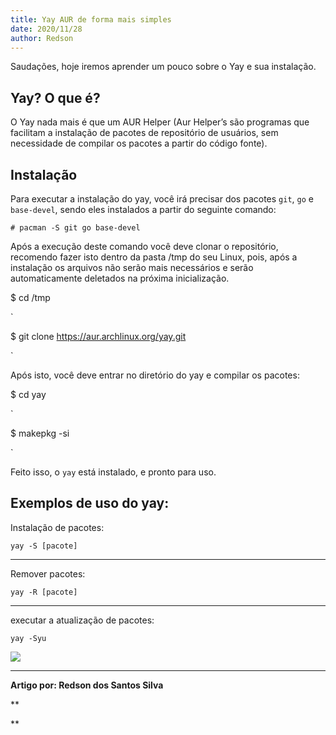 ```yaml
---
title: Yay AUR de forma mais simples
date: 2020/11/28
author: Redson
---
```

Saudações, hoje iremos aprender um pouco sobre o Yay e sua instalação.

Yay? O que é?
-------------

O Yay nada mais é que um AUR Helper (Aur Helper’s são programas que facilitam a instalação de pacotes de repositório de usuários, sem  necessidade de compilar os pacotes a partir do código fonte).

Instalação
----------

Para executar a instalação do yay, você irá precisar dos pacotes `git`, `go` e `base-devel`, sendo eles instalados a partir do seguinte comando:

    # pacman -S git go base-devel
    

Após a execução deste comando você deve clonar o repositório, recomendo fazer isto dentro da pasta /tmp do seu Linux, pois, após a instalação os arquivos não serão mais necessários e serão automaticamente deletados na próxima inicialização.

$ cd /tmp

`

$ git clone https://aur.archlinux.org/yay.git

`

Após isto, você deve entrar no diretório do yay e compilar os pacotes:

$ cd yay

`

$ makepkg -si

`

Feito isso, o `yay` está instalado, e pronto para uso.

Exemplos de uso do yay:
-----------------------

Instalação de pacotes:

    yay -S [pacote]
    

* * *

Remover pacotes:

    yay -R [pacote]
    

* * *

executar a atualização de pacotes:

    yay -Syu
    

[![](https://computingforgeeks.com/wp-content/uploads/2018/07/yay-upgrade-packages.png)](https://computingforgeeks.com/wp-content/uploads/2018/07/yay-upgrade-packages.png)

  

* * *

**Artigo por: Redson dos Santos Silva**

**


**
